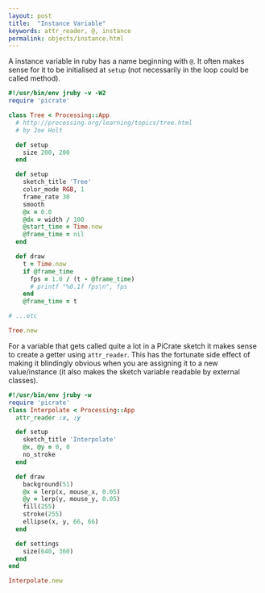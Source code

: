 ```yaml
---
layout: post
title:  "Instance Variable"
keywords: attr_reader, @, instance
permalink: objects/instance.html
---
```

A instance variable in ruby has a name beginning with `@`.  It often makes sense for it to be initialised at `setup` (not necessarily in the loop could be called method).

```ruby
#!/usr/bin/env jruby -v -W2
require 'picrate'

class Tree < Processing::App
  # http://processing.org/learning/topics/tree.html
  # by Joe Holt

  def setup
    size 200, 200
  end

  def setup
    sketch_title 'Tree'
    color_mode RGB, 1
    frame_rate 30
    smooth
    @x = 0.0
    @dx = width / 100
    @start_time = Time.now
    @frame_time = nil
  end

  def draw
    t = Time.now
    if @frame_time
      fps = 1.0 / (t - @frame_time)
      # printf "%0.1f fps\n", fps
    end
    @frame_time = t

# ...etc

Tree.new
```

For a variable that gets called quite a lot in a PiCrate sketch it makes sense to create a getter using `attr_reader`. This has the fortunate side effect of making it blindingly obvious when you are assigning it to a new value/instance (it also makes the sketch variable readable by external classes).

```ruby
#!/usr/bin/env jruby -w
require 'picrate'
class Interpolate < Processing::App
  attr_reader :x, :y

  def setup
    sketch_title 'Interpolate'
    @x, @y = 0, 0
    no_stroke
  end

  def draw
    background(51)
    @x = lerp(x, mouse_x, 0.05)
    @y = lerp(y, mouse_y, 0.05)
    fill(255)
    stroke(255)
    ellipse(x, y, 66, 66)
  end

  def settings
    size(640, 360)
  end
end

Interpolate.new
```
